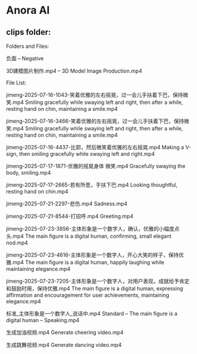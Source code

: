 # Anora AI

## clips folder:

Folders and Files:

负面 – Negative

3D建模图片制作.mp4 – 3D Model Image Production.mp4

File List:

jimeng-2025-07-16-1043-笑着优雅的左右摇晃，过一会儿手扶着下巴，保持微笑.mp4
Smiling gracefully while swaying left and right, then after a while, resting hand on chin, maintaining a smile.mp4

jimeng-2025-07-16-3466-笑着优雅的左右摇晃，过一会儿手扶着下巴，保持微笑.mp4
Smiling gracefully while swaying left and right, then after a while, resting hand on chin, maintaining a smile.mp4

jimeng-2025-07-16-4437-比耶，然后微笑着优雅的左右摇晃.mp4
Making a V-sign, then smiling gracefully while swaying left and right.mp4

jimeng-2025-07-17-1871-优雅的摇晃身体 微笑.mp4
Gracefully swaying the body, smiling.mp4

jimeng-2025-07-17-2665-若有所思，手扶下巴.mp4
Looking thoughtful, resting hand on chin.mp4

jimeng-2025-07-21-2297-悲伤.mp4
Sadness.mp4

jimeng-2025-07-21-8544-打招呼.mp4
Greeting.mp4

jimeng-2025-07-23-3856-主体形象是一个数字人，确认，优雅的小幅度点头.mp4
The main figure is a digital human, confirming, small elegant nod.mp4

jimeng-2025-07-23-4616-主体形象是一个数字人，开心大笑的样子，保持优雅.mp4
The main figure is a digital human, happily laughing while maintaining elegance.mp4

jimeng-2025-07-23-7205-主体形象是一个数字人，对用户表现，成就给予肯定和鼓励时用，保持优雅.mp4
The main figure is a digital human, expressing affirmation and encouragement for user achievements, maintaining elegance.mp4

标准_主体形象是一个数字人_说话中.mp4
Standard – The main figure is a digital human – Speaking.mp4

生成加油视频.mp4
Generate cheering video.mp4

生成跳舞视频.mp4
Generate dancing video.mp4